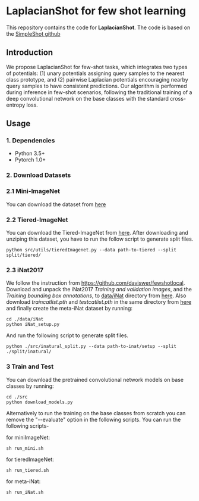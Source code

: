 # LaplacianShot for few shot learning

This repository contains the code for **LaplacianShot**. The code is based on the [SimpleShot github](https://github.com/mileyan/simple_shot)


## Introduction
We propose LaplacianShot for few-shot tasks, which integrates two types of potentials: (1) unary potentials assigning query samples to the nearest class prototype, and (2) pairwise Laplacian potentials encouraging nearby query samples to have consistent predictions. Our algorithm is performed during inference in few-shot scenarios, following the traditional training of a deep convolutional network on the base classes with the standard cross-entropy loss.

## Usage
### 1. Dependencies
- Python 3.5+
- Pytorch 1.0+

### 2. Download Datasets
### 2.1 Mini-ImageNet
You can download the dataset from [here](https://drive.google.com/open?id=0B3Irx3uQNoBMQ1FlNXJsZUdYWEE)

### 2.2 Tiered-ImageNet
You can download the Tiered-ImageNet from [here](https://drive.google.com/file/d/1g1aIDy2Ar_MViF2gDXFYDBTR-HYecV07/view).
After downloading and unziping this dataset, you have to run the follow script to generate split files.
```angular2
python src/utils/tieredImagenet.py --data path-to-tiered --split split/tiered/
```
### 2.3 iNat2017
We follow the instruction from https://github.com/daviswer/fewshotlocal. Download and unpack the iNat2017 _Training and validation images_, and the _Training bounding box annotations_, to [data/iNat](./data/iNat) directory from [here](https://github.com/visipedia/inat_comp/blob/master/2017/README.md#Data). Also download _traincatlist.pth_ and _testcatlist.pth_ in the same directory from [here](https://github.com/daviswer/fewshotlocal) and finally
 create the meta-iNat dataset by running:
 ```angular2
cd ./data/iNat
python iNat_setup.py
```

And run the following script to generate split files.
```angular2
python ./src/inatural_split.py --data path-to-inat/setup --split ./split/inatural/
```

### 3 Train and Test
You can download the pretrained convolutional network models on base classes by running:
```angular2
cd ./src
python download_models.py
```
Alternatively to run the training on the base classes from scratch you can remove the "--evaluate" option in the following scripts.
You can run the following scripts-

for miniImageNet:
```angular2
sh run_mini.sh
```
for tieredImageNet:
```angular2
sh run_tiered.sh
```
for meta-iNat:
```angular2
sh run_iNat.sh
```

